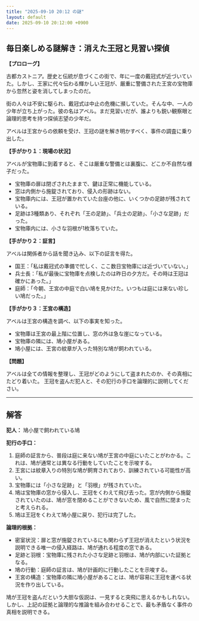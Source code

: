 ```yaml
---
title: "2025-09-10 20:12 の謎"
layout: default
date: 2025-09-10 20:12:00 +0900
---
```

## 毎日楽しめる謎解き：消えた王冠と見習い探偵

**【プロローグ】**

古都カストニア。歴史と伝統が息づくこの街で、年に一度の戴冠式が近づいていた。しかし、王家に代々伝わる輝かしい王冠が、厳重に警備された王宮の宝物庫から忽然と姿を消してしまったのだ。

街の人々は不安に駆られ、戴冠式は中止の危機に瀕していた。そんな中、一人の少年が立ち上がった。彼の名はアベル。まだ見習いだが、誰よりも鋭い観察眼と論理的思考を持つ探偵志望の少年だ。

アベルは王宮からの依頼を受け、王冠の謎を解き明かすべく、事件の調査に乗り出した。

**【手がかり１：現場の状況】**

アベルが宝物庫に到着すると、そこは厳重な警備とは裏腹に、どこか不自然な様子だった。

*   宝物庫の扉は閉ざされたままで、鍵は正常に機能している。
*   窓は内側から施錠されており、侵入の形跡はない。
*   宝物庫内には、王冠が置かれていた台座の他に、いくつかの足跡が残されている。
*   足跡は3種類あり、それぞれ「王の足跡」、「兵士の足跡」、「小さな足跡」だった。
*   宝物庫内には、小さな羽根が1枚落ちていた。

**【手がかり２：証言】**

アベルは関係者から話を聞き込み、以下の証言を得た。

*   国王：「私は戴冠式の準備で忙しく、ここ数日宝物庫には近づいていない。」
*   兵士長：「私が最後に宝物庫を点検したのは昨日の夕方だ。その時は王冠は確かにあった。」
*   庭師：「今朝、王宮の中庭で白い鳩を見かけた。いつもは庭には来ない珍しい鳩だった。」

**【手がかり３：王宮の構造】**

アベルは王宮の構造を調べ、以下の事実を知った。

*   宝物庫は王宮の最上階に位置し、窓の外は急な崖になっている。
*   宝物庫の隣には、鳩小屋がある。
*   鳩小屋には、王宮の紋章が入った特別な鳩が飼われている。

**【問題】**

アベルは全ての情報を整理し、王冠がどのようにして盗まれたのか、その真相にたどり着いた。
王冠を盗んだ犯人と、その犯行の手口を論理的に説明してください。

---

## 解答

**犯人：** 鳩小屋で飼われている鳩

**犯行の手口：**

1.  庭師の証言から、普段は庭に来ない鳩が王宮の中庭にいたことがわかる。これは、鳩が通常とは異なる行動をしていたことを示唆する。
2.  王宮には紋章入りの特別な鳩が飼育されており、訓練されている可能性が高い。
3.  宝物庫には「小さな足跡」と「羽根」が残されていた。
4.  鳩は宝物庫の窓から侵入し、王冠をくわえて飛び去った。窓が内側から施錠されていたのは、鳩が窓を閉めることができないため、風で自然に閉まったと考えられる。
5.  鳩は王冠をくわえて鳩小屋に戻り、犯行は完了した。

**論理的根拠：**

*   密室状況：扉と窓が施錠されているにも関わらず王冠が消えたという状況を説明できる唯一の侵入経路は、鳩が通れる程度の窓である。
*   足跡と羽根：宝物庫に残された小さな足跡と羽根は、鳩が内部にいた証拠となる。
*   鳩の行動：庭師の証言は、鳩が計画的に行動したことを示唆する。
*   王宮の構造：宝物庫の隣に鳩小屋があることは、鳩が容易に王冠を運べる状況を作り出している。

鳩が王冠を盗んだという大胆な仮説は、一見すると突飛に思えるかもしれない。しかし、上記の証拠と論理的な推論を組み合わせることで、最も矛盾なく事件の真相を説明できる。
